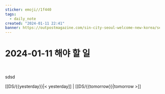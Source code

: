 ```yaml
---
sticker: emoji//1f440
tags:
  - daily_note
created: "2024-01-11 22:41"
banner: https://outpostmagazine.com/sin-city-seoul-welcome-new-korea/seoul-skyline-photo/
---
```

# 2024-01-11 해야 할 일

​

sdsd


[[DS/{{yesterday}}|< yesterday]] | [[DS/{{tomorrow}}|tomorrow >]]